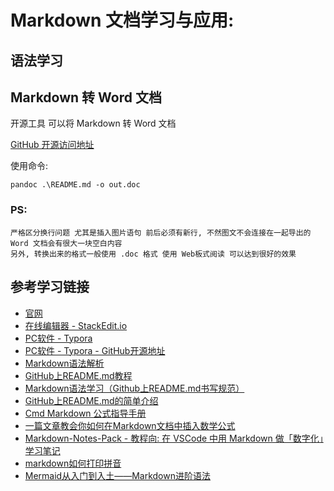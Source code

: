 ﻿# Markdown 文档学习与应用:
## 语法学习

## Markdown 转 Word 文档
开源工具 可以将 Markdown 转 Word 文档

[GitHub 开源访问地址](https://github.com/jgm/pandoc)

使用命令:

```shell
pandoc .\README.md -o out.doc
```

### PS:
    严格区分换行问题 尤其是插入图片语句 前后必须有新行, 不然图文不会连接在一起导出的 Word 文档会有很大一块空白内容
    另外, 转换出来的格式一般使用 .doc 格式 使用 Web板式阅读 可以达到很好的效果

## 参考学习链接

* [官网](http://www.markdown.cn/)
* [在线编辑器 - StackEdit.io](https://stackedit.io/)
* [PC软件 - Typora](https://typora.io/)
* [PC软件 - Typora - GitHub开源地址](https://github.com/typora/)
* [Markdown语法解析](https://www.jianshu.com/p/7aec157c395f)
* [GitHub上README.md教程](https://blog.csdn.net/Kaitiren/article/details/38513715)
* [Markdown语法学习（Github上README.md书写规范）](https://blog.csdn.net/brian512/article/details/41310269)
* [GitHub上README.md的简单介绍](https://www.cnblogs.com/shiy/p/6526868.html)
* [Cmd Markdown 公式指导手册](https://www.zybuluo.com/codeep/note/163962)
* [一篇文章教会你如何在Markdown文档中插入数学公式](https://zhuanlan.zhihu.com/p/158156773)
* [Markdown-Notes-Pack - 教程向: 在 VSCode 中用 Markdown 做「数字化」学习笔记](https://zhuanlan.zhihu.com/p/366596107)
* [markdown如何打印拼音](https://blog.csdn.net/enthan809882/article/details/109355697)
* [Mermaid从入门到入土——Markdown进阶语法](https://zhuanlan.zhihu.com/p/355997933)
